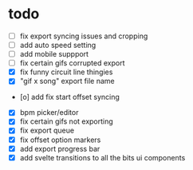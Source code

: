 # todo

- [ ] fix export syncing issues and cropping
- [ ] add auto speed setting
- [ ] add mobile suppport
- [ ] fix certain gifs corrupted export
- [x] fix funny circuit line thingies
- [x] "gif x song" export file name
- [o] add fix start offset syncing
- [x] bpm picker/editor
- [x] fix certain gifs not exporting
- [x] fix export queue
- [x] fix offset option markers
- [x] add export progress bar
- [x] add svelte transitions to all the bits ui components
